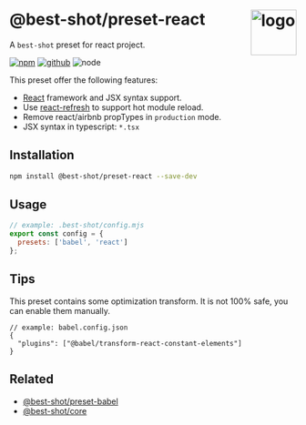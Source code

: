 # @best-shot/preset-react <img src="https://cdn.jsdelivr.net/gh/best-shot/best-shot/packages/core/logo.svg" alt="logo" height="80" align="right">

A `best-shot` preset for react project.

[![npm][npm-badge]][npm-url]
[![github][github-badge]][github-url]
![node][node-badge]

[npm-url]: https://www.npmjs.com/package/@best-shot/preset-react
[npm-badge]: https://img.shields.io/npm/v/@best-shot/preset-react.svg?style=flat-square&logo=npm
[github-url]: https://github.com/best-shot/best-shot/tree/master/packages/preset-react
[github-badge]: https://img.shields.io/npm/l/@best-shot/preset-react.svg?style=flat-square&colorB=blue&logo=github
[node-badge]: https://img.shields.io/node/v/@best-shot/preset-react.svg?style=flat-square&colorB=green&logo=node.js

This preset offer the following features:

- [React](https://reactjs.org/) framework and JSX syntax support.
- Use [react-refresh](https://github.com/pmmmwh/react-refresh-webpack-plugin) to support hot module reload.
- Remove react/airbnb propTypes in `production` mode.
- JSX syntax in typescript: `*.tsx`

## Installation

```bash
npm install @best-shot/preset-react --save-dev
```

## Usage

```mjs
// example: .best-shot/config.mjs
export const config = {
  presets: ['babel', 'react']
};
```

## Tips

This preset contains some optimization transform.
It is not 100% safe, you can enable them manually.

```jsonc
// example: babel.config.json
{
  "plugins": ["@babel/transform-react-constant-elements"]
}
```

## Related

- [@best-shot/preset-babel](../preset-babel)
- [@best-shot/core](../core)
